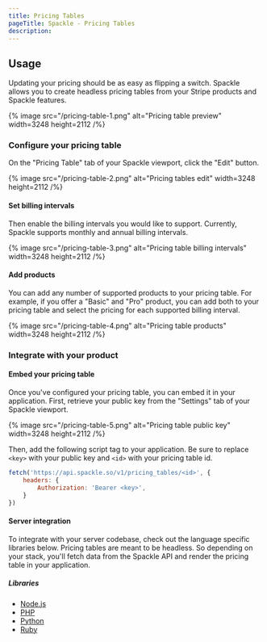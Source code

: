 ```yaml
---
title: Pricing Tables
pageTitle: Spackle - Pricing Tables
description:
---
```


## Usage

Updating your pricing should be as easy as flipping a switch. Spackle allows you to create headless pricing tables from your Stripe products and Spackle features.

{% image src="/pricing-table-1.png" alt="Pricing table preview" width=3248 height=2112 /%}

### Configure your pricing table

On the "Pricing Table" tab of your Spackle viewport, click the "Edit" button.

{% image src="/pricing-table-2.png" alt="Pricing tables edit" width=3248 height=2112 /%}

#### Set billing intervals

Then enable the billing intervals you would like to support. Currently, Spackle supports monthly and annual billing intervals.

{% image src="/pricing-table-3.png" alt="Pricing table billing intervals" width=3248 height=2112 /%}

#### Add products

You can add any number of supported products to your pricing table. For example, if you offer a "Basic" and "Pro" product, you can add both to your pricing table and select the pricing for each supported billing interval.

{% image src="/pricing-table-4.png" alt="Pricing table products" width=3248 height=2112 /%}

### Integrate with your product


#### Embed your pricing table

Once you've configured your pricing table, you can embed it in your application. First, retrieve your public key from the "Settings" tab of your Spackle viewport.

{% image src="/pricing-table-5.png" alt="Pricing table public key" width=3248 height=2112 /%}

Then, add the following script tag to your application. Be sure to replace `<key>` with your public key and `<id>` with your pricing table id.

```js
fetch('https://api.spackle.so/v1/pricing_tables/<id>', {
    headers: {
        Authorization: 'Bearer <key>',
    }
})
```


#### Server integration

To integrate with your server codebase, check out the language specific libraries below. Pricing tables are meant to be headless. So depending on your stack, you'll fetch data from the Spackle API and render the pricing table in your application.

##### Libraries

* [Node.js](/node)
* [PHP](/php)
* [Python](/python)
* [Ruby](/ruby)